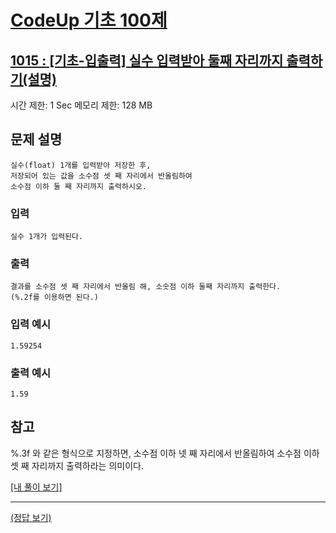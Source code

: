 # [CodeUp 기초 100제](https://codeup.kr/problem.php)

## [1015 : [기초-입출력] 실수 입력받아 둘째 자리까지 출력하기(설명)](https://codeup.kr/problem.php?id=1015)

시간 제한: 1 Sec  메모리 제한: 128 MB

## 문제 설명

    실수(float) 1개를 입력받아 저장한 후,
    저장되어 있는 값을 소수점 셋 째 자리에서 반올림하여
    소수점 이하 둘 째 자리까지 출력하시오.

### 입력

    실수 1개가 입력된다.

### 출력

    결과를 소수점 셋 째 자리에서 반올림 해, 소숫점 이하 둘째 자리까지 출력한다.
    (%.2f를 이용하면 된다.)

### 입력 예시

    1.59254

### 출력 예시

    1.59

## 참고

%.3f 와 같은 형식으로 지정하면,
소수점 이하 넷 째 자리에서 반올림하여 소수점 이하 셋 째 자리까지 출력하라는 의미이다.

[[내 풀이 보기]](https://github.com/flexboni/code_up/blob/master/1015/myCode.cpp)

---

[(정답 보기)](https://codeup.kr/showsource.php?id=425015)
